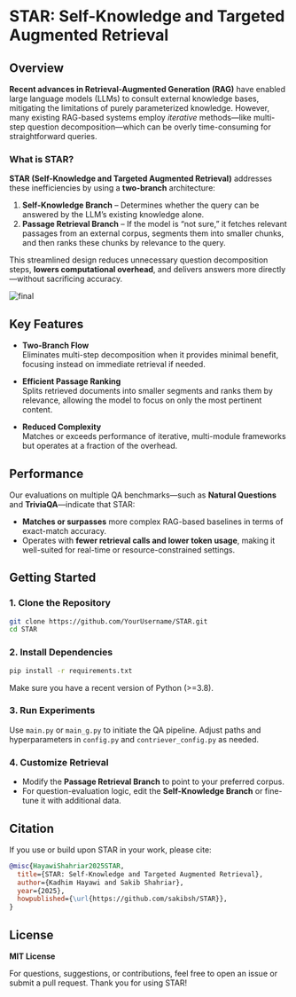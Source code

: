 # STAR: Self-Knowledge and Targeted Augmented Retrieval

## Overview

**Recent advances in Retrieval-Augmented Generation (RAG)** have enabled large language models (LLMs) to consult external knowledge bases, mitigating the limitations of purely parameterized knowledge. However, many existing RAG-based systems employ _iterative_ methods—like multi-step question decomposition—which can be overly time-consuming for straightforward queries.

### What is STAR?

**STAR (Self-Knowledge and Targeted Augmented Retrieval)** addresses these inefficiencies by using a **two-branch** architecture:

1. **Self-Knowledge Branch** – Determines whether the query can be answered by the LLM’s existing knowledge alone.
2. **Passage Retrieval Branch** – If the model is “not sure,” it fetches relevant passages from an external corpus, segments them into smaller chunks, and then ranks these chunks by relevance to the query.

This streamlined design reduces unnecessary question decomposition steps, **lowers computational overhead**, and delivers answers more directly—without sacrificing accuracy.

![final](https://github.com/user-attachments/assets/fa6c0c4a-fbba-4a82-8b97-c00b07106032)


## Key Features

- **Two-Branch Flow**  
  Eliminates multi-step decomposition when it provides minimal benefit, focusing instead on immediate retrieval if needed.

- **Efficient Passage Ranking**  
  Splits retrieved documents into smaller segments and ranks them by relevance, allowing the model to focus on only the most pertinent content.

- **Reduced Complexity**  
  Matches or exceeds performance of iterative, multi-module frameworks but operates at a fraction of the overhead.

## Performance

Our evaluations on multiple QA benchmarks—such as **Natural Questions** and **TriviaQA**—indicate that STAR:

- **Matches or surpasses** more complex RAG-based baselines in terms of exact-match accuracy.
- Operates with **fewer retrieval calls and lower token usage**, making it well-suited for real-time or resource-constrained settings.

## Getting Started

### 1. Clone the Repository
```bash
git clone https://github.com/YourUsername/STAR.git
cd STAR
```

### 2. Install Dependencies
```bash
pip install -r requirements.txt
```
Make sure you have a recent version of Python (>=3.8).

### 3. Run Experiments
Use `main.py` or `main_g.py` to initiate the QA pipeline.
Adjust paths and hyperparameters in `config.py` and `contriever_config.py` as needed.

### 4. Customize Retrieval
- Modify the **Passage Retrieval Branch** to point to your preferred corpus.
- For question-evaluation logic, edit the **Self-Knowledge Branch** or fine-tune it with additional data.


## Citation
If you use or build upon STAR in your work, please cite:

```bibtex
@misc{HayawiShahriar2025STAR,
  title={STAR: Self-Knowledge and Targeted Augmented Retrieval},
  author={Kadhim Hayawi and Sakib Shahriar},
  year={2025},
  howpublished={\url{https://github.com/sakibsh/STAR}},
}
```

## License
**MIT License**

For questions, suggestions, or contributions, feel free to open an issue or submit a pull request. Thank you for using STAR!
